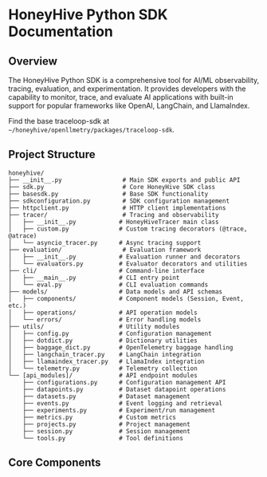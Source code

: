 # HoneyHive Python SDK Documentation

## Overview

The HoneyHive Python SDK is a comprehensive tool for AI/ML observability, tracing, evaluation, and experimentation. It provides developers with the capability to monitor, trace, and evaluate AI applications with built-in support for popular frameworks like OpenAI, LangChain, and LlamaIndex.

Find the base traceloop-sdk at `~/honeyhive/openllmetry/packages/traceloop-sdk`.

## Project Structure

```
honeyhive/
├── __init__.py                 # Main SDK exports and public API
├── sdk.py                      # Core HoneyHive SDK class
├── basesdk.py                  # Base SDK functionality
├── sdkconfiguration.py         # SDK configuration management
├── httpclient.py               # HTTP client implementations
├── tracer/                     # Tracing and observability
│   ├── __init__.py            # HoneyHiveTracer main class
│   ├── custom.py              # Custom tracing decorators (@trace, @atrace)
│   └── asyncio_tracer.py      # Async tracing support
├── evaluation/                 # Evaluation framework
│   ├── __init__.py            # Evaluation runner and decorators
│   └── evaluators.py          # Evaluator decorators and utilities
├── cli/                       # Command-line interface
│   ├── __main__.py            # CLI entry point
│   └── eval.py                # CLI evaluation commands
├── models/                    # Data models and API schemas
│   ├── components/            # Component models (Session, Event, etc.)
│   ├── operations/            # API operation models
│   └── errors/                # Error handling models
├── utils/                     # Utility modules
│   ├── config.py              # Configuration management
│   ├── dotdict.py             # Dictionary utilities
│   ├── baggage_dict.py        # OpenTelemetry baggage handling
│   ├── langchain_tracer.py    # LangChain integration
│   ├── llamaindex_tracer.py   # LlamaIndex integration
│   └── telemetry.py           # Telemetry collection
└── [api_modules]/             # API endpoint modules
    ├── configurations.py      # Configuration management API
    ├── datapoints.py          # Dataset datapoint operations
    ├── datasets.py            # Dataset management
    ├── events.py              # Event logging and retrieval
    ├── experiments.py         # Experiment/run management
    ├── metrics.py             # Custom metrics
    ├── projects.py            # Project management
    ├── session.py             # Session management
    └── tools.py               # Tool definitions
```

## Core Components
